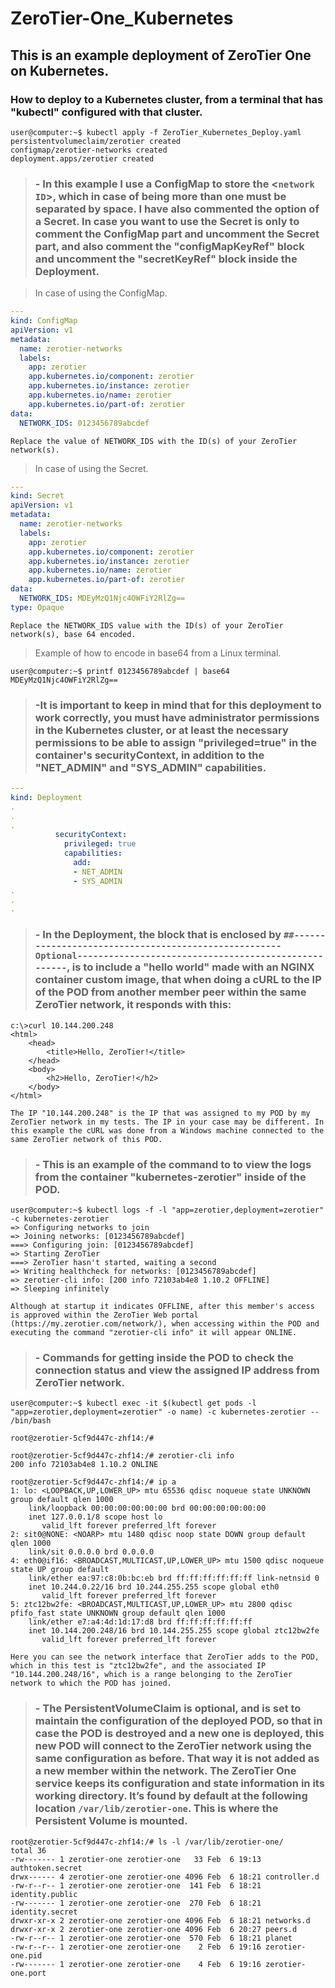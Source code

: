 # ZeroTier-One_Kubernetes
## This is an example deployment of ZeroTier One on Kubernetes.

### How to deploy to a Kubernetes cluster, from a terminal that has "kubectl" configured with that cluster.
```console
user@computer:~$ kubectl apply -f ZeroTier_Kubernetes_Deploy.yaml
persistentvolumeclaim/zerotier created
configmap/zerotier-networks created
deployment.apps/zerotier created
```

> ### - In this example I use a ConfigMap to store the \<`network ID`\>, which in case of being more than one must be separated by space. I have also commented the option of a Secret. In case you want to use the Secret is only to comment the ConfigMap part and uncomment the Secret part, and also comment the "configMapKeyRef" block and uncomment the "secretKeyRef" block inside the Deployment.

> In case of using the ConfigMap.
```yaml
---
kind: ConfigMap
apiVersion: v1
metadata:
  name: zerotier-networks
  labels:
    app: zerotier
    app.kubernetes.io/component: zerotier
    app.kubernetes.io/instance: zerotier
    app.kubernetes.io/name: zerotier
    app.kubernetes.io/part-of: zerotier
data:
  NETWORK_IDS: 0123456789abcdef
```
`Replace the value of NETWORK_IDS with the ID(s) of your ZeroTier network(s).`

> In case of using the Secret.
```yaml
---
kind: Secret
apiVersion: v1
metadata:
  name: zerotier-networks
  labels:
    app: zerotier
    app.kubernetes.io/component: zerotier
    app.kubernetes.io/instance: zerotier
    app.kubernetes.io/name: zerotier
    app.kubernetes.io/part-of: zerotier
data:
  NETWORK_IDS: MDEyMzQ1Njc4OWFiY2RlZg==
type: Opaque
```
`Replace the NETWORK_IDS value with the ID(s) of your ZeroTier network(s), base 64 encoded.`

> Example of how to encode in base64 from a Linux terminal.
```console
user@computer:~$ printf 0123456789abcdef | base64
MDEyMzQ1Njc4OWFiY2RlZg==
```


> ### -It is important to keep in mind that for this deployment to work correctly, you must have administrator permissions in the Kubernetes cluster, or at least the necessary permissions to be able to assign "privileged=true" in the container's securityContext, in addition to the "NET_ADMIN" and "SYS_ADMIN" capabilities.
```yaml
---
kind: Deployment
.
.
.
          securityContext:
            privileged: true
            capabilities:
              add:
              - NET_ADMIN
              - SYS_ADMIN
.
.
.
```

> ### - In the Deployment, the block that is enclosed by `##-----------------------------------------------------Optional-----------------------------------------------------`, is to include a "hello world" made with an NGINX container custom image, that when doing a cURL to the IP of the POD from another member peer within the same ZeroTier network, it responds with this:
```console
c:\>curl 10.144.200.248
<html>
    <head>
        <title>Hello, ZeroTier!</title>
    </head>
    <body>
        <h2>Hello, ZeroTier!</h2>
    </body>
</html>
```
`The IP "10.144.200.248" is the IP that was assigned to my POD by my ZeroTier network in my tests. The IP in your case may be different. In this example the cURL was done from a Windows machine connected to the same ZeroTier network of this POD.`

> ### - This is an example of the command to to view the logs from the container "kubernetes-zerotier" inside of the POD.
```console
user@computer:~$ kubectl logs -f -l "app=zerotier,deployment=zerotier" -c kubernetes-zerotier
=> Configuring networks to join
=> Joining networks: [0123456789abcdef]
===> Configuring join: [0123456789abcdef]
=> Starting ZeroTier
===> ZeroTier hasn't started, waiting a second
=> Writing healthcheck for networks: [0123456789abcdef]
=> zerotier-cli info: [200 info 72103ab4e8 1.10.2 OFFLINE]
=> Sleeping infinitely
```
`Although at startup it indicates OFFLINE, after this member's access is approved within the ZeroTier Web portal (https://my.zerotier.com/network/), when accessing within the POD and executing the command "zerotier-cli info" it will appear ONLINE.`

> ### - Commands for getting inside the POD to check the connection status and view the assigned IP address from ZeroTier network.
```console
user@computer:~$ kubectl exec -it $(kubectl get pods -l "app=zerotier,deployment=zerotier" -o name) -c kubernetes-zerotier -- /bin/bash

root@zerotier-5cf9d447c-zhf14:/#

root@zerotier-5cf9d447c-zhf14:/# zerotier-cli info
200 info 72103ab4e8 1.10.2 ONLINE

root@zerotier-5cf9d447c-zhf14:/# ip a
1: lo: <LOOPBACK,UP,LOWER_UP> mtu 65536 qdisc noqueue state UNKNOWN group default qlen 1000
    link/loopback 00:00:00:00:00:00 brd 00:00:00:00:00:00
    inet 127.0.0.1/8 scope host lo
       valid_lft forever preferred_lft forever
2: sit0@NONE: <NOARP> mtu 1480 qdisc noop state DOWN group default qlen 1000
    link/sit 0.0.0.0 brd 0.0.0.0
4: eth0@if16: <BROADCAST,MULTICAST,UP,LOWER_UP> mtu 1500 qdisc noqueue state UP group default
    link/ether ea:97:c8:0b:bc:eb brd ff:ff:ff:ff:ff:ff link-netnsid 0
    inet 10.244.0.22/16 brd 10.244.255.255 scope global eth0
       valid_lft forever preferred_lft forever
5: ztc12bw2fe: <BROADCAST,MULTICAST,UP,LOWER_UP> mtu 2800 qdisc pfifo_fast state UNKNOWN group default qlen 1000
    link/ether e7:a4:4d:1d:17:d8 brd ff:ff:ff:ff:ff:ff
    inet 10.144.200.248/16 brd 10.144.255.255 scope global ztc12bw2fe
       valid_lft forever preferred_lft forever
```
`Here you can see the network interface that ZeroTier adds to the POD, which in this test is "ztc12bw2fe", and the associated IP "10.144.200.248/16", which is a range belonging to the ZeroTier network to which the POD has joined.`

> ### - The PersistentVolumeClaim is optional, and is set to maintain the configuration of the deployed POD, so that in case the POD is destroyed and a new one is deployed, this new POD will connect to the ZeroTier network using the same configuration as before. That way it is not added as a new member within the network. The ZeroTier One service keeps its configuration and state information in its working directory. It’s found by default at the following location `/var/lib/zerotier-one`. This is where the Persistent Volume is mounted.
```console
root@zerotier-5cf9d447c-zhf14:/# ls -l /var/lib/zerotier-one/
total 36
-rw------- 1 zerotier-one zerotier-one   33 Feb  6 19:13 authtoken.secret
drwx------ 4 zerotier-one zerotier-one 4096 Feb  6 18:21 controller.d
-rw-r--r-- 1 zerotier-one zerotier-one  141 Feb  6 18:21 identity.public
-rw------- 1 zerotier-one zerotier-one  270 Feb  6 18:21 identity.secret
drwxr-xr-x 2 zerotier-one zerotier-one 4096 Feb  6 18:21 networks.d
drwxr-xr-x 2 zerotier-one zerotier-one 4096 Feb  6 20:27 peers.d
-rw-r--r-- 1 zerotier-one zerotier-one  570 Feb  6 18:21 planet
-rw-r--r-- 1 zerotier-one zerotier-one    2 Feb  6 19:16 zerotier-one.pid
-rw------- 1 zerotier-one zerotier-one    4 Feb  6 19:16 zerotier-one.port
```